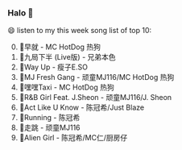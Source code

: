 

### Halo 👋

😄 listen to my this week song list of top 10:

0. 🌈早就 - MC HotDog 热狗
1. 🌈九局下半 (Live版) - 兄弟本色
2. 🌈Way Up - 瘦子E.SO
3. 🌈MJ Fresh Gang - 顽童MJ116/MC HotDog 热狗
4. 🌈嘿嘿Taxi - MC HotDog 热狗
5. 🌈R&B Girl Feat. J.Sheon - 顽童MJ116/J. Sheon
6. 🌈Act Like U Know - 陈冠希/Just Blaze
7. 🌈Running - 陈冠希
8. 🌈走跳 - 顽童MJ116
9. 🌈Alien Girl - 陈冠希/MC仁/厨房仔


